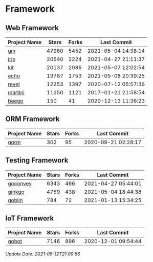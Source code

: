 # Framework

## Web Framework
| Project Name | Stars | Forks | Last Commit |
| ------------ | ----- | ----- | ----------- |
| [gin](https://github.com/gin-gonic/gin) | 47960 | 5452 | 2021-05-04 14:38:14 |
| [iris](https://github.com/kataras/iris) | 20540 | 2224 | 2021-04-27 21:11:37 |
| [kit](https://github.com/go-kit/kit) | 20137 | 2085 | 2021-05-07 12:02:54 |
| [echo](https://github.com/labstack/echo) | 19787 | 1753 | 2021-05-08 20:39:25 |
| [revel](https://github.com/revel/revel) | 12253 | 1397 | 2020-07-12 05:57:36 |
| [martini](https://github.com/go-martini/martini) | 11250 | 1121 | 2017-01-21 21:58:54 |
| [beego](https://github.com/astaxie/beego) | 150 | 41 | 2020-12-13 11:36:23 |

## ORM Framework
| Project Name | Stars | Forks | Last Commit |
| ------------ | ----- | ----- | ----------- |
| [gorm](https://github.com/jinzhu/gorm) | 302 | 95 | 2020-09-21 02:28:17 |

## Testing Framework
| Project Name | Stars | Forks | Last Commit |
| ------------ | ----- | ----- | ----------- |
| [goconvey](https://github.com/smartystreets/goconvey) | 6343 | 466 | 2021-04-27 05:44:01 |
| [ginkgo](https://github.com/onsi/ginkgo) | 4759 | 438 | 2021-05-04 18:44:38 |
| [goblin](https://github.com/franela/goblin) | 784 | 72 | 2021-01-13 15:34:25 |

## IoT Framework
| Project Name | Stars | Forks | Last Commit |
| ------------ | ----- | ----- | ----------- |
| [gobot](https://github.com/hybridgroup/gobot) | 7146 | 896 | 2020-12-01 09:54:44 |

*Update Date: 2021-05-12T21:00:56*